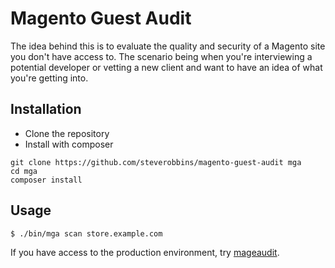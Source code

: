 Magento Guest Audit
===

The idea behind this is to evaluate the quality and security of a Magento site you don't have access to.  The scenario being when you're interviewing a potential developer or vetting a new client and want to have an idea of what you're getting into.

## Installation

* Clone the repository
* Install with composer

```
git clone https://github.com/steverobbins/magento-guest-audit mga
cd mga
composer install
```

## Usage

    $ ./bin/mga scan store.example.com

If you have access to the production environment, try [mageaudit](https://github.com/steverobbins/mageaudit).
